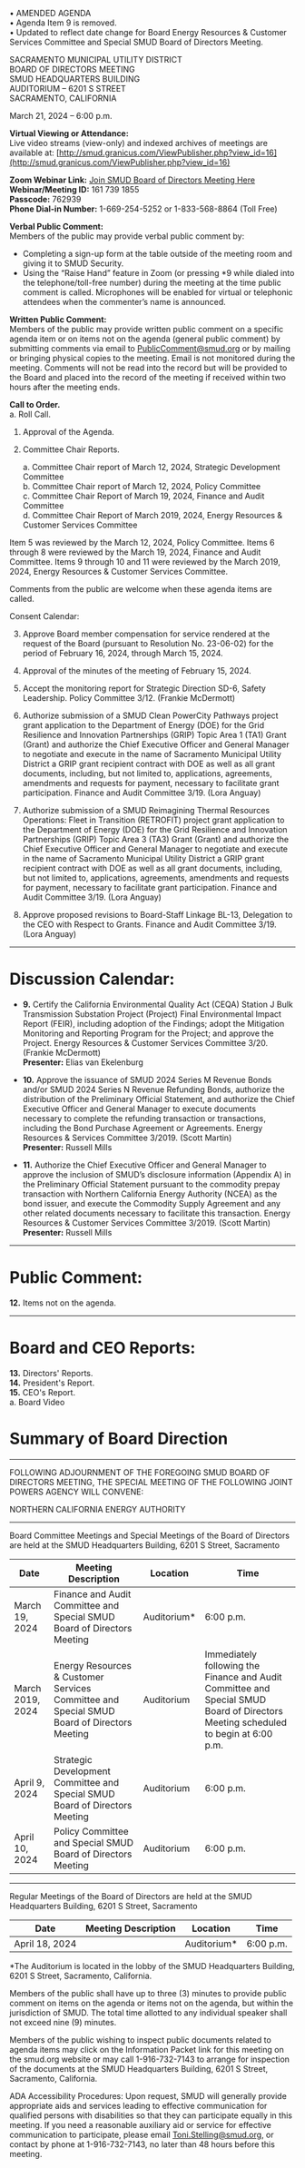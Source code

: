 <!-- Page 1 -->
• AMENDED AGENDA  
• Agenda Item 9 is removed.  
• Updated to reflect date change for Board Energy Resources & Customer Services Committee and Special SMUD Board of Directors Meeting.  

SACRAMENTO MUNICIPAL UTILITY DISTRICT  
BOARD OF DIRECTORS MEETING  
SMUD HEADQUARTERS BUILDING  
AUDITORIUM – 6201 S STREET  
SACRAMENTO, CALIFORNIA  

March 21, 2024 – 6:00 p.m.  

**Virtual Viewing or Attendance:**  
Live video streams (view-only) and indexed archives of meetings are available at: [http://smud.granicus.com/ViewPublisher.php?view_id=16](http://smud.granicus.com/ViewPublisher.php?view_id=16)  

**Zoom Webinar Link:** [Join SMUD Board of Directors Meeting Here](http://smud.granicus.com/ViewPublisher.php?view_id=16)  
**Webinar/Meeting ID:** 161 739 1855  
**Passcode:** 762939  
**Phone Dial-in Number:** 1-669-254-5252 or 1-833-568-8864 (Toll Free)  

**Verbal Public Comment:**  
Members of the public may provide verbal public comment by:  
- Completing a sign-up form at the table outside of the meeting room and giving it to SMUD Security.  
- Using the “Raise Hand” feature in Zoom (or pressing *9 while dialed into the telephone/toll-free number) during the meeting at the time public comment is called. Microphones will be enabled for virtual or telephonic attendees when the commenter’s name is announced.  

**Written Public Comment:**  
Members of the public may provide written public comment on a specific agenda item or on items not on the agenda (general public comment) by submitting comments via email to PublicComment@smud.org or by mailing or bringing physical copies to the meeting. Email is not monitored during the meeting. Comments will not be read into the record but will be provided to the Board and placed into the record of the meeting if received within two hours after the meeting ends.  

**Call to Order.**  
a. Roll Call.  
1. Approval of the Agenda.
<!-- Page 2 -->
2. Committee Chair Reports.

   a. Committee Chair report of March 12, 2024, Strategic Development Committee  
   b. Committee Chair report of March 12, 2024, Policy Committee  
   c. Committee Chair Report of March 19, 2024, Finance and Audit Committee  
   d. Committee Chair Report of March 2019, 2024, Energy Resources & Customer Services Committee  

Item 5 was reviewed by the March 12, 2024, Policy Committee. Items 6 through 8 were reviewed by the March 19, 2024, Finance and Audit Committee. Items 9 through 10 and 11 were reviewed by the March 2019, 2024, Energy Resources & Customer Services Committee.  

Comments from the public are welcome when these agenda items are called.  

Consent Calendar:

3. Approve Board member compensation for service rendered at the request of the Board (pursuant to Resolution No. 23-06-02) for the period of February 16, 2024, through March 15, 2024.  

4. Approval of the minutes of the meeting of February 15, 2024.  

5. Accept the monitoring report for Strategic Direction SD-6, Safety Leadership. Policy Committee 3/12. (Frankie McDermott)  

6. Authorize submission of a SMUD Clean PowerCity Pathways project grant application to the Department of Energy (DOE) for the Grid Resilience and Innovation Partnerships (GRIP) Topic Area 1 (TA1) Grant (Grant) and authorize the Chief Executive Officer and General Manager to negotiate and execute in the name of Sacramento Municipal Utility District a GRIP grant recipient contract with DOE as well as all grant documents, including, but not limited to, applications, agreements, amendments and requests for payment, necessary to facilitate grant participation. Finance and Audit Committee 3/19. (Lora Anguay)  

7. Authorize submission of a SMUD Reimagining Thermal Resources Operations: Fleet in Transition (RETROFIT) project grant application to the Department of Energy (DOE) for the Grid Resilience and Innovation Partnerships (GRIP) Topic Area 3 (TA3) Grant (Grant) and authorize the Chief Executive Officer and General Manager to negotiate and execute in the name of Sacramento Municipal Utility District a GRIP grant recipient contract with DOE as well as all grant documents, including, but not limited to, applications, agreements, amendments and requests for payment, necessary to facilitate grant participation. Finance and Audit Committee 3/19. (Lora Anguay)  

8. Approve proposed revisions to Board-Staff Linkage BL-13, Delegation to the CEO with Respect to Grants. Finance and Audit Committee 3/19. (Lora Anguay)  

* * * * * *  
<!-- Page 3 -->
# Discussion Calendar:

- **9.** Certify the California Environmental Quality Act (CEQA) Station J Bulk Transmission Substation Project (Project) Final Environmental Impact Report (FEIR), including adoption of the Findings; adopt the Mitigation Monitoring and Reporting Program for the Project; and approve the Project. Energy Resources & Customer Services Committee 3/20. (Frankie McDermott)  
  **Presenter:** Elias van Ekelenburg

- **10.** Approve the issuance of SMUD 2024 Series M Revenue Bonds and/or SMUD 2024 Series N Revenue Refunding Bonds, authorize the distribution of the Preliminary Official Statement, and authorize the Chief Executive Officer and General Manager to execute documents necessary to complete the refunding transaction or transactions, including the Bond Purchase Agreement or Agreements. Energy Resources & Services Committee 3/2019. (Scott Martin)  
  **Presenter:** Russell Mills

- **11.** Authorize the Chief Executive Officer and General Manager to approve the inclusion of SMUD’s disclosure information (Appendix A) in the Preliminary Official Statement pursuant to the commodity prepay transaction with Northern California Energy Authority (NCEA) as the bond issuer, and execute the Commodity Supply Agreement and any other related documents necessary to facilitate this transaction. Energy Resources & Customer Services Committee 3/2019. (Scott Martin)  
  **Presenter:** Russell Mills

* * * * * *

# Public Comment:
**12.** Items not on the agenda.

* * * * * *

# Board and CEO Reports:
**13.** Directors' Reports.  
**14.** President's Report.  
**15.** CEO's Report.  
a. Board Video

# Summary of Board Direction

* * * * * *
<!-- Page 4 -->
FOLLOWING ADJOURNMENT OF THE FOREGOING SMUD BOARD OF DIRECTORS MEETING, THE SPECIAL MEETING OF THE FOLLOWING JOINT POWERS AGENCY WILL CONVENE:

NORTHERN CALIFORNIA ENERGY AUTHORITY

* * * * * * * *

Board Committee Meetings and Special Meetings of the Board of Directors are held at the SMUD Headquarters Building, 6201 S Street, Sacramento

| Date            | Meeting Description                                               | Location    | Time                          |
|------------------|------------------------------------------------------------------|-------------|-------------------------------|
| March 19, 2024   | Finance and Audit Committee and Special SMUD Board of Directors Meeting | Auditorium* | 6:00 p.m.                    |
| March 2019, 2024 | Energy Resources & Customer Services Committee and Special SMUD Board of Directors Meeting | Auditorium  | Immediately following the Finance and Audit Committee and Special SMUD Board of Directors Meeting scheduled to begin at 6:00 p.m. |
| April 9, 2024    | Strategic Development Committee and Special SMUD Board of Directors Meeting | Auditorium  | 6:00 p.m.                    |
| April 10, 2024   | Policy Committee and Special SMUD Board of Directors Meeting     | Auditorium  | 6:00 p.m.                    |

* * * * * * * *

Regular Meetings of the Board of Directors are held at the SMUD Headquarters Building, 6201 S Street, Sacramento

| Date            | Meeting Description | Location    | Time                          |
|------------------|---------------------|-------------|-------------------------------|
| April 18, 2024   |                     | Auditorium* | 6:00 p.m.                    |

*The Auditorium is located in the lobby of the SMUD Headquarters Building, 6201 S Street, Sacramento, California.

Members of the public shall have up to three (3) minutes to provide public comment on items on the agenda or items not on the agenda, but within the jurisdiction of SMUD. The total time allotted to any individual speaker shall not exceed nine (9) minutes.

Members of the public wishing to inspect public documents related to agenda items may click on the Information Packet link for this meeting on the smud.org website or may call 1-916-732-7143 to arrange for inspection of the documents at the SMUD Headquarters Building, 6201 S Street, Sacramento, California.

ADA Accessibility Procedures: Upon request, SMUD will generally provide appropriate aids and services leading to effective communication for qualified persons with disabilities so that they can participate equally in this meeting. If you need a reasonable auxiliary aid or service for effective communication to participate, please email Toni.Stelling@smud.org, or contact by phone at 1-916-732-7143, no later than 48 hours before this meeting.
